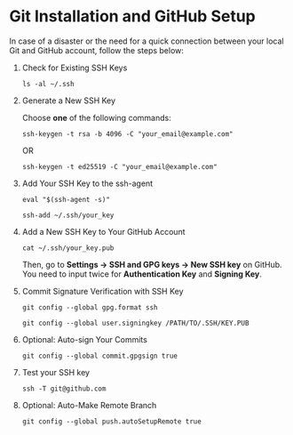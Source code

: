# Git Installation and GitHub Setup

In case of a disaster or the need for a quick connection between your local Git and GitHub account, follow the steps below:

1. Check for Existing SSH Keys

   `ls -al ~/.ssh`

2. Generate a New SSH Key

   Choose **one** of the following commands:

   `ssh-keygen -t rsa -b 4096 -C "your_email@example.com"`

   OR

   `ssh-keygen -t ed25519 -C "your_email@example.com"`

3. Add Your SSH Key to the ssh-agent

   `eval "$(ssh-agent -s)"`

   `ssh-add ~/.ssh/your_key`

4. Add a New SSH Key to Your GitHub Account

   `cat ~/.ssh/your_key.pub`

   Then, go to **Settings -> SSH and GPG keys -> New SSH key** on GitHub. You need to input twice for **Authentication Key** and **Signing Key**.

5. Commit Signature Verification with SSH Key

   `git config --global gpg.format ssh`

   `git config --global user.signingkey /PATH/TO/.SSH/KEY.PUB`

6. Optional: Auto-sign Your Commits

   `git config --global commit.gpgsign true`

7. Test your SSH key

   `ssh -T git@github.com`

8. Optional: Auto-Make Remote Branch

   `git config --global push.autoSetupRemote true`
